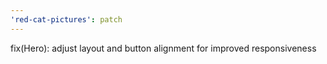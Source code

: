 ```yaml
---
'red-cat-pictures': patch
---
```


fix(Hero): adjust layout and button alignment for improved responsiveness
